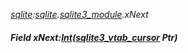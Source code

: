 _[sqlite](../../modules/sqlite/sqlite-module.md):[sqlite](../../modules/sqlite/sqlite-module.md).[sqlite3\_module](../../modules/sqlite/sqlite-sqlite3_module.md).xNext_
##### Field xNext:[Int](../../modules/wonkey/wonkey-types-int.md)([sqlite3_vtab_cursor](../../modules/sqlite/sqlite-sqlite3_vtab_cursor.md) Ptr)
